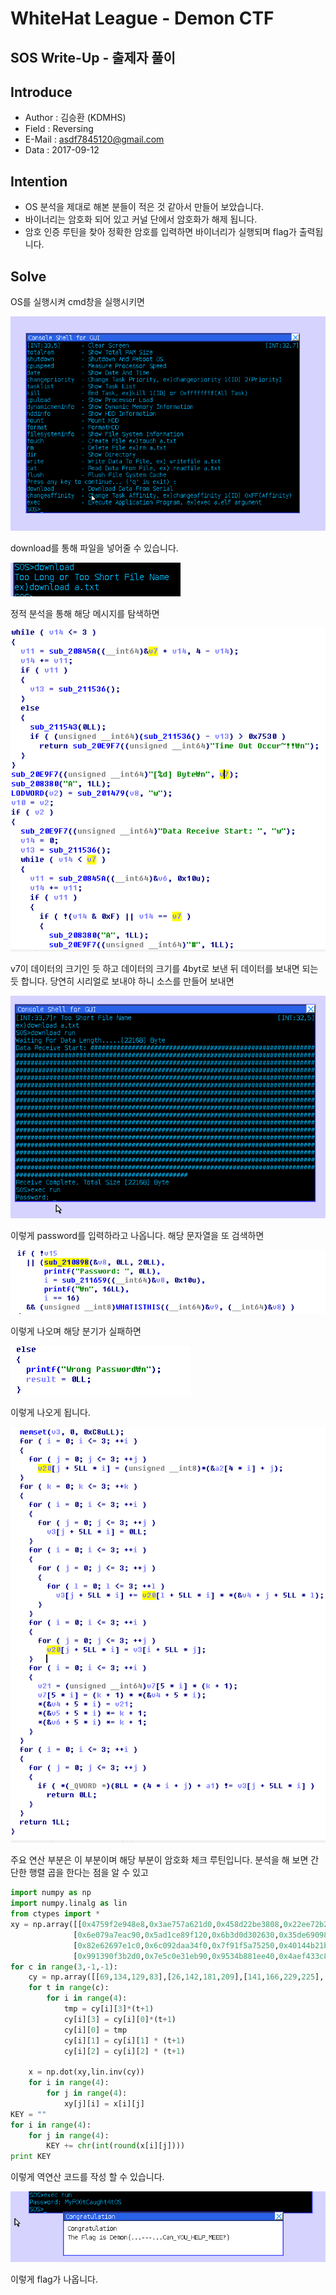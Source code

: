 # WhiteHat League - Demon CTF

## SOS Write-Up - 출제자 풀이

## Introduce

- Author : 김승환 (KDMHS)
- Field  : Reversing
- E-Mail : asdf7845120@gmail.com
- Data   : 2017-09-12

## Intention

- OS 분석을 제대로 해본 분들이 적은 것 같아서 만들어 보았습니다.
- 바이너리는 암호화 되어 있고 커널 단에서 암호화가 해제 됩니다. 
- 암호 인증 루틴을 찾아 정확한 암호를 입력하면 바이너리가 실행되며 flag가 출력됩니다.

## Solve
OS를 실행시켜 cmd창을 실행시키면

![](https://github.com/kozistr/whitehat-league-1/blob/master/image/SOS-1.png)

download를 통해 파일을 넣어줄 수 있습니다.

![](https://github.com/kozistr/whitehat-league-1/blob/master/image/SOS-2.png)

정적 분석을 통해 해당 메시지를 탐색하면

![](https://github.com/kozistr/whitehat-league-1/blob/master/image/SOS-3.png)

v7이 데이터의 크기인 듯 하고 데이터의 크기를 4byt로 보낸 뒤 데이터를 보내면 되는 듯 합니다.
당연히 시리얼로 보내야 하니 소스를 만들어 보내면

![](https://github.com/kozistr/whitehat-league-1/blob/master/image/SOS-4.png)

이렇게 password를 입력하라고 나옵니다.
해당 문자열을 또 검색하면

![](https://github.com/kozistr/whitehat-league-1/blob/master/image/SOS-5.png)

이렇게 나오며 해당 분기가 실패하면

![](https://github.com/kozistr/whitehat-league-1/blob/master/image/SOS-6.png)

이렇게 나오게 됩니다.

![](https://github.com/kozistr/whitehat-league-1/blob/master/image/SOS-7.png)

주요 연산 부분은 이 부분이며 해당 부분이 암호화 체크 루틴입니다.
분석을 해 보면 간단한 행렬 곱을 한다는 점을 알 수 있고

```python
import numpy as np
import numpy.linalg as lin
from ctypes import *
xy = np.array([[0x4759f2e948e8,0x3ae757a621d0,0x458d22be3808,0x22ee72b2f618],
              [0x6e079a7eac90,0x5ad1ce89f120,0x6b3d0d302630,0x35de690980b0],
              [0x82e62697e1c0,0x6c092daa34f0,0x7f91f5a75250,0x40144b21bbe0],
              [0x991390f3b2d0,0x7e5c0e31eb90,0x9534b881ee40,0x4aef433c8ad0]])
for c in range(3,-1,-1):
    cy = np.array([[69,134,129,83],[26,142,181,209],[141,166,229,225],[93,100,95,181]])
    for t in range(c):
        for i in range(4):
            tmp = cy[i][3]*(t+1)
            cy[i][3] = cy[i][0]*(t+1)
            cy[i][0] = tmp
            cy[i][1] = cy[i][1] * (t+1)
            cy[i][2] = cy[i][2] * (t+1)
    
    x = np.dot(xy,lin.inv(cy))
    for i in range(4):
        for j in range(4):
            xy[j][i] = x[i][j]
KEY = ""
for i in range(4):
    for j in range(4):
        KEY += chr(int(round(x[i][j])))
print KEY
```

이렇게 역연산 코드를 작성 할 수 있습니다.

![](https://github.com/kozistr/whitehat-league-1/blob/master/image/SOS-8.png)

이렇게 flag가 나옵니다.